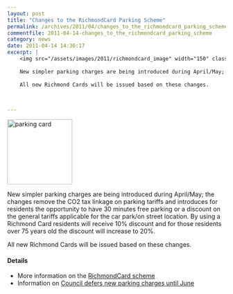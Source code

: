 ```yaml
---
layout: post
title: "Changes to the RichmondCard Parking Scheme"
permalink: /archives/2011/04/changes_to_the_richmondcard_parking_scheme.html
commentfile: 2011-04-14-changes_to_the_richmondcard_parking_scheme
category: news
date: 2011-04-14 14:36:17
excerpt: |
    <img src="/assets/images/2011/richmondcard_image" width="150" class="right" alt="parking card" />
    
    New simpler parking charges are being introduced during April/May; the changes remove the CO2 tax linkage on parking tariffs and introduces for residents the opportunity to have 30 minutes free parking or a discount on the general tariffs applicable for the car park/on street location. By using a Richmond Card residents will receive 10% discount and for those residents over 75 years old the discount will increase to 20%.
    
    All new Richmond Cards will be issued based on these changes.
    
    

---
```


<img src="/assets/images/2011/richmondcard_image" width="150" class="right" alt="parking card" />

New simpler parking charges are being introduced during April/May; the changes remove the CO2 tax linkage on parking tariffs and introduces for residents the opportunity to have 30 minutes free parking or a discount on the general tariffs applicable for the car park/on street location. By using a Richmond Card residents will receive 10% discount and for those residents over 75 years old the discount will increase to 20%.

All new Richmond Cards will be issued based on these changes.

#### Details

-   More information on the [RichmondCard scheme](http://www.richmond.gov.uk/home/transport_and_streets/motor_vehicles_roads_and_parking/parking/parking_meters/richmondcard.htm)
-   Information on [Council defers new parking charges until June](http://www.richmond.gov.uk/council_defers_new_parking_charges?utm_source=twitterfeed&utm_medium=twitter)
